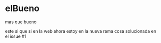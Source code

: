 # elBueno

mas que bueno

este si que si en la web
ahora estoy en la nueva rama
cosa solucionada en el issue #1
